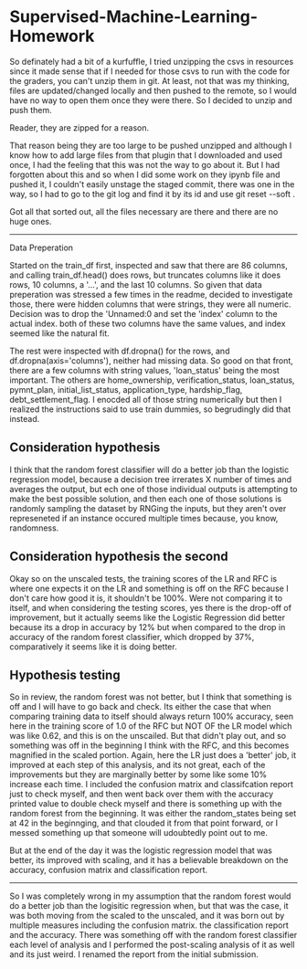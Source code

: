 # Supervised-Machine-Learning-Homework

So definately had a bit of a kurfuffle, I tried unzipping the csvs in resources since it made sense that if I needed for those csvs to run with the code for the graders, you can't unzip them in git.
At least, not that was my thinking, files are updated/changed locally and then pushed to the remote, so I would have no way to open them once they were there. 
So I decided to unzip and push them.

Reader, they are zipped for a reason. 

That reason being they are too large to be pushed unzipped and although I know how to add large files from that plugin that I downloaded and used once, 
I had the feeling that this was not the way to go about it. But I had forgotten about this and so when I did some work on they ipynb file and pushed it, 
I couldn't easily unstage the staged commit, there was one in the way, so I had to go to the git log and find it by its id and use git reset --soft <number>.

Got all that sorted out, all the files necessary are there and there are no huge ones. 

-------
Data Preperation

Started on the train_df first, inspected and saw that there are 86 columns, and calling train_df.head() does rows, but truncates columns like it does rows, 10 columns, a '...', and the last 10 columns.
So given that data preperation was stressed a few times in the readme, decided to investigate those, there were hidden columns that were strings, they were all numeric. 
Decision was to drop the 'Unnamed:0 and set the 'index' column to the actual index. both of these two columns have the same values, and index seemed like the natural fit. 

The rest were inspected with df.dropna() for the rows, and df.dropna(axis='columns'), neither had missing data. 
So good on that front, there are a few columns with string values, 'loan_status' being the most important. The others are home_ownership, verification_status, loan_status, 
pymnt_plan, initial_list_status, application_type, hardship_flag, debt_settlement_flag. I enocded all of those string numerically but then I realized the instructions said to use train dummies, so begrudingly did that instead.

Consideration hypothesis
--------
I think that the random forest classifier will do a better job than the logistic regression model, because a decision tree irrerates X number of times and averages the output, 
but ech one of those individual outputs is attempting to make the best possible solution, and then each one of those solutions is randomly sampling the dataset by RNGing the inputs, 
but they aren't over represeneted if an instance occured multiple times because, you know, randomness.

Consideration hypothesis the second
-----------
Okay so on the unscaled tests, the training scores of the LR and RFC is where one expects it on the LR and something is off on the RFC because I don't care how good it is, 
it shouldn't be 100%. Were not comparing it to itself, and when considering the testing scores, yes there is the drop-off of improvement, but it actually seems like the Logistic Regression did better because its a drop in accuracy by 12% 
but when compared to the drop in accuracy of the random forest classifier, which dropped by 37%, comparatively it seems like it is doing better.

Hypothesis testing
--------------
So in review, the random forest was not better, but I think that something is off and I will have to go back and check. 
Its either the case that when comparing training data to itself should always return 100% accuracy, seen here in the training score of 1.0 of the RFC but NOT OF the LR model which was like 0.62, and this is on the unscailed. 
But that didn't play out, and so something was off in the beginning I think with the RFC, and this becomes magnified in the scaled portion. 
Again, here the LR just does a 'better' job, it improved at each step of this analysis, and its not great, each of the improvements but they are marginally better by some like some 10% increase each time. 
I included the confusion matrix and classifcation report just to check myself, and then went back over them with the accuracy printed value to double check myself and there is something up with the random forest from the beginning. 
It was either the random_states being set at 42 in the beginnging, and that clouded it from that point forward, or I messed something up that someone will udoubtedly point out to me.

But at the end of the day it was the logistic regression model that was better, its improved with scaling, and it has a believable breakdown on the accuracy, confusion matrix and classification report.

------------
So I was completely wrong in my assumption that the random forest would do a better job than the logisitic regression when, but that was the case, 
it was both moving from the scaled to the unscaled, and it was born out by multiple measures including the confusion matrix. the classification report and the accuracy. 
There was something off with the random forest classifier each level of analysis and I performed the post-scaling analysis of it as well and its just weird. 
I renamed the report from the initial submission.
